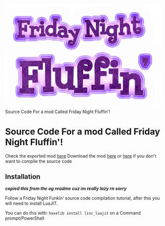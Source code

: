 ![logo](art/Fluffin_logo.png)
Source Code For a mod Called Friday Night Fluffin'!
# Source Code For a mod Called Friday Night Fluffin'!

Check the exported mod [here]()
Download the mod [here]() or [here]() if you don't want to compile the source code

## **Installation**

***copied this from the og readme cuz im really lazy rn sorry***

Follow a Friday Night Funkin' source code compilation tutorial, after this you will need to install LuaJIT.

You can do this with: `haxelib install linc_luajit` on a Command prompt/PowerShell
